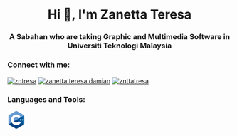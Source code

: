 <h1 align="center">Hi 👋, I'm Zanetta Teresa</h1>
<h3 align="center">A Sabahan who are taking Graphic and Multimedia Software in Universiti Teknologi Malaysia</h3>

<h3 align="left">Connect with me:</h3>
<p align="left">
<a href="https://twitter.com/zntresa" target="blank"><img align="center" src="https://raw.githubusercontent.com/rahuldkjain/github-profile-readme-generator/master/src/images/icons/Social/twitter.svg" alt="zntresa" height="30" width="40" /></a>
<a href="https://fb.com/zanetta teresa damian" target="blank"><img align="center" src="https://raw.githubusercontent.com/rahuldkjain/github-profile-readme-generator/master/src/images/icons/Social/facebook.svg" alt="zanetta teresa damian" height="30" width="40" /></a>
<a href="https://instagram.com/znttatresa" target="blank"><img align="center" src="https://raw.githubusercontent.com/rahuldkjain/github-profile-readme-generator/master/src/images/icons/Social/instagram.svg" alt="znttatresa" height="30" width="40" /></a>
</p>

<h3 align="left">Languages and Tools:</h3>
<p align="left"> <a href="https://www.w3schools.com/cpp/" target="_blank" rel="noreferrer"> <img src="https://raw.githubusercontent.com/devicons/devicon/master/icons/cplusplus/cplusplus-original.svg" alt="cplusplus" width="40" height="40"/> </a> </p>
